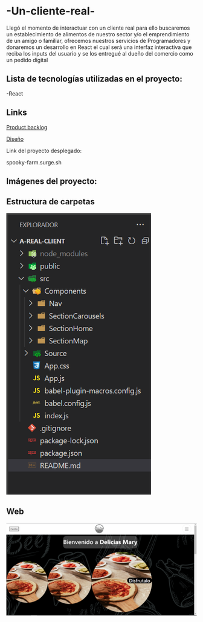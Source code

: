 # -Un-cliente-real-
Llegó el momento de interactuar con un cliente real para ello buscaremos un  establecimiento de alimentos de nuestro sector y/o el emprendimiento de un amigo o familiar, ofrecemos nuestros servicios de Programadores y donaremos un desarrollo  en React el cual será una interfaz interactiva que reciba los inputs del usuario y se los entregué al dueño del comercio como un pedido digital

## Lista de tecnologías utilizadas en el proyecto:
-React 
## Links

[Product backlog](https://ajweb2003.atlassian.net/jira/software/projects/UCR/boards/1/backlog)


[Diseño](https://www.figma.com/file/H1LLdBpy7V7ggKO0vCQK5X/Toquen-el-DOM?node-id=0%3A1)


Link del proyecto desplegado:

spooky-farm.surge.sh


## Imágenes del proyecto:
##
## Estructura de carpetas
![Image textt](https://github.com/Jhuset2003/-Un-cliente-real-/blob/main/a-real-client/src/Source/Img/IMG%20ReadMe/Captura%20de%20pantalla%20(8).png)
## Web
![Image textt](https://github.com/Jhuset2003/-Un-cliente-real-/blob/main/a-real-client/src/Source/Img/IMG%20ReadMe/Captura%20de%20pantalla%20(9).png)

